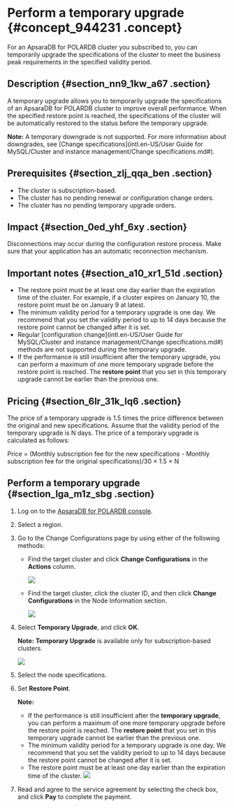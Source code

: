 # Perform a temporary upgrade {#concept_944231 .concept}

For an ApsaraDB for POLARDB cluster you subscribed to, you can temporarily upgrade the specifications of the cluster to meet the business peak requirements in the specified validity period.

## Description {#section_nn9_1kw_a67 .section}

A temporary upgrade allows you to temporarily upgrade the specifications of an ApsaraDB for POLARDB cluster to improve overall performance. When the specified restore point is reached, the specifications of the cluster will be automatically restored to the status before the temporary upgrade.

**Note:** A temporary downgrade is not supported. For more information about downgrades, see [Change specifications](intl.en-US/User Guide for MySQL/Cluster and instance management/Change specifications.md#).

## Prerequisites {#section_zlj_qqa_ben .section}

-   The cluster is subscription-based.
-   The cluster has no pending renewal or configuration change orders.
-   The cluster has no pending temporary upgrade orders.

## Impact {#section_0ed_yhf_6xy .section}

Disconnections may occur during the configuration restore process. Make sure that your application has an automatic reconnection mechanism.

## Important notes {#section_a10_xr1_51d .section}

-   The restore point must be at least one day earlier than the expiration time of the cluster. For example, if a cluster expires on January 10, the restore point must be on January 9 at latest.
-   The minimum validity period for a temporary upgrade is one day. We recommend that you set the validity period to up to 14 days because the restore point cannot be changed after it is set.
-   Regular [configuration change](intl.en-US/User Guide for MySQL/Cluster and instance management/Change specifications.md#) methods are not supported during the temporary upgrade.
-   If the performance is still insufficient after the temporary upgrade, you can perform a maximum of one more temporary upgrade before the restore point is reached. The **restore point** that you set in this temporary upgrade cannot be earlier than the previous one.

## Pricing {#section_6lr_31k_lq6 .section}

The price of a temporary upgrade is 1.5 times the price difference between the original and new specifications. Assume that the validity period of the temporary upgrade is N days. The price of a temporary upgrade is calculated as follows:

Price = \(Monthly subscription fee for the new specifications - Monthly subscription fee for the original specifications\)/30 × 1.5 × N

## Perform a temporary upgrade {#section_lga_m1z_sbg .section}

1.  Log on to the [ApsaraDB for POLARDB console](https://polardb.console.aliyun.com/).
2.  Select a region.
3.  Go to the Change Configurations page by using either of the following methods:
    -   Find the target cluster and click **Change Configurations** in the **Actions** column.

        ![](http://static-aliyun-doc.oss-cn-hangzhou.aliyuncs.com/assets/img/13772/156628575313607_en-US.png)

    -   Find the target cluster, click the cluster ID, and then click **Change Configurations** in the Node Information section.

        ![](http://static-aliyun-doc.oss-cn-hangzhou.aliyuncs.com/assets/img/13772/156628575434579_en-US.png)

4.  Select **Temporary Upgrade**, and click **OK**.

    **Note:** **Temporary Upgrade** is available only for subscription-based clusters.

    ![](http://static-aliyun-doc.oss-cn-hangzhou.aliyuncs.com/assets/img/763549/156628575452266_en-US.png)

5.  Select the node specifications.
6.  Set **Restore Point**.

    **Note:** 

    -   If the performance is still insufficient after the **temporary upgrade**, you can perform a maximum of one more temporary upgrade before the restore point is reached. The **restore point** that you set in this temporary upgrade cannot be earlier than the previous one.
    -   The minimum validity period for a temporary upgrade is one day. We recommend that you set the validity period to up to 14 days because the restore point cannot be changed after it is set.
    -   The restore point must be at least one day earlier than the expiration time of the cluster.
    ![](http://static-aliyun-doc.oss-cn-hangzhou.aliyuncs.com/assets/img/763549/156628575450603_en-US.png)

7.  Read and agree to the service agreement by selecting the check box, and click **Pay** to complete the payment.

